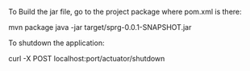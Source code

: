 To Build the jar file, go to the project package where pom.xml is there:

mvn package
java -jar target/sprg-0.0.1-SNAPSHOT.jar

To shutdown the application:

curl -X POST localhost:port/actuator/shutdown